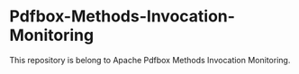# Pdfbox-Methods-Invocation-Monitoring
This repository is belong to Apache Pdfbox Methods Invocation Monitoring.
